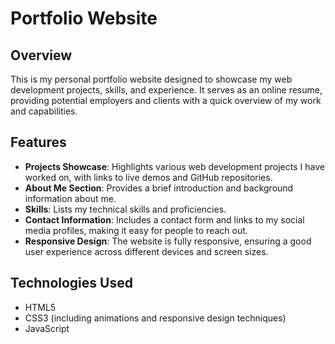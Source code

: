 # Portfolio Website

## Overview

This is my personal portfolio website designed to showcase my web development projects, skills, and experience. It serves as an online resume, providing potential employers and clients with a quick overview of my work and capabilities.

## Features

- **Projects Showcase**: Highlights various web development projects I have worked on, with links to live demos and GitHub repositories.
- **About Me Section**: Provides a brief introduction and background information about me.
- **Skills**: Lists my technical skills and proficiencies.
- **Contact Information**: Includes a contact form and links to my social media profiles, making it easy for people to reach out.
- **Responsive Design**: The website is fully responsive, ensuring a good user experience across different devices and screen sizes.

## Technologies Used

- HTML5
- CSS3 (including animations and responsive design techniques)
- JavaScript
